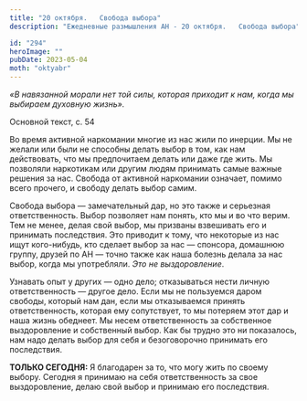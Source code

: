```yaml
---
title: "20 октября.   Свобода выбора"
description: "Ежедневные размышления АН - 20 октября.   Свобода выбора"

id: "294"
heroImage: ""
pubDate: 2023-05-04
moth: "oktyabr"
---
```


_«В навязанной морали нет той силы, которая приходит к нам, когда мы выбираем
духовную жизнь»._

Основной текст, с. 54

Во время активной наркомании многие из нас жили по инерции. Мы не желали или
были не способны делать выбор в том, как нам действовать, что мы предпочитаем
делать или даже где жить. Мы позволяли наркотикам или другим людям принимать
самые важные решения за нас. Свобода от активной наркомании означает, помимо
всего прочего, и свободу делать выбор самим.

Свобода выбора — замечательный дар, но это также и серьезная ответственность.
Выбор позволяет нам понять, кто мы и во что верим. Тем не менее, делая свой
выбор, мы призваны взвешивать его и принимать последствия. Это приводит к
тому, что некоторые из нас ищут кого-нибудь, кто сделает выбор за нас —
спонсора, домашнюю группу, друзей по АН — точно также как наша болезнь делала
за нас выбор, когда мы употребляли. _Это не выздоровление_.

Узнавать опыт у других — одно дело; отказываться нести личную ответственность
— другое дело. Если мы не пользуемся даром свободы, который нам дан, если мы
отказываемся принять ответственность, которая ему сопутствует, то мы потеряем
этот дар и наша жизнь обеднеет. Мы несем ответственность за собственное
выздоровление и собственный выбор. Как бы трудно это ни показалось, нам надо
делать выбор для себя и безоговорочно принимать его последствия.

**ТОЛЬКО СЕГОДНЯ:** Я благодарен за то, что могу жить по своему выбору.
Сегодня я принимаю на себя ответственность за свое выздоровление, делаю свой
выбор и принимаю его последствия.
